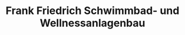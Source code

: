 ---
title: "Frank Friedrich Schwimmbad- und Wellnessanlagenbau"
url: /gernsbach/frank-friedrich-schwimmbad-und-wellnessanlagenbau/
shop: Pool
---
